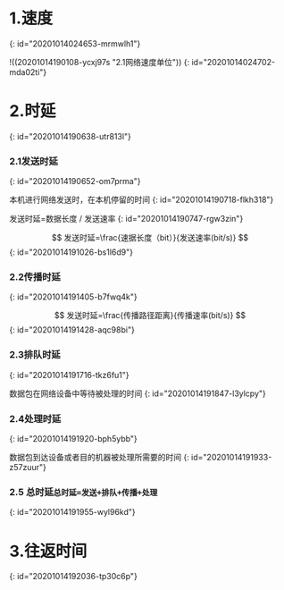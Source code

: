 # 1.速度
{: id="20201014024653-mrmwlh1"}

!((20201014190108-ycxj97s "2.1网络速度单位"))
{: id="20201014024702-mda02ti"}

# 2.时延
{: id="20201014190638-utr813l"}

### 2.1发送时延
{: id="20201014190652-om7prma"}

本机进行网络发送时，在本机停留的时间
{: id="20201014190718-flkh318"}

发送时延=数据长度 / 发送速率
{: id="20201014190747-rgw3zin"}

$$
发送时延=\frac{速据长度（bit）}{发送速率(bit/s)}
$$
{: id="20201014191026-bs1l6d9"}

### 2.2传播时延
{: id="20201014191405-b7fwq4k"}

$$
发送时延=\frac{传播路径距离}{传播速率(bit/s)}
$$
{: id="20201014191428-aqc98bi"}

### 2.3排队时延
{: id="20201014191716-tkz6fu1"}

数据包在网络设备中等待被处理的时间
{: id="20201014191847-l3ylcpy"}

### 2.4处理时延
{: id="20201014191920-bph5ybb"}

数据包到达设备或者目的机器被处理所需要的时间
{: id="20201014191933-z57zuur"}

### 2.5 总时延`总时延=发送+排队+传播+处理`
{: id="20201014191955-wyl96kd"}

# 3.往返时间
{: id="20201014192036-tp30c6p"}
